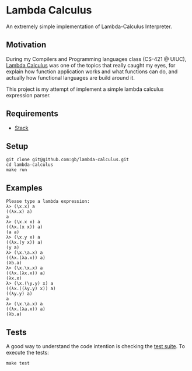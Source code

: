 # Lambda Calculus
An extremely simple implementation of Lambda-Calculus Interpreter.


## Motivation 
During my Compilers and Programming languages class (CS-421 @ UIUC), [Lambda Calculus](https://en.wikipedia.org/wiki/Lambda_calculus) was one of the topics that really caught my eyes,
for explain how function application works and what functions can do, and actually how functional languages are build
around it.

This project is my attempt of implement a simple lambda calculus expression parser.

## Requirements

- [Stack](https://docs.haskellstack.org/en/stable/install_and_upgrade) 

## Setup

```
git clone git@github.com:gb/lambda-calculus.git
cd lambda-calculus
make run
```

## Examples
```
Please type a lambda expression:
λ> (\x.x) a
((λx.x) a)
a
λ> (\x.x x) a
((λx.(x x)) a)
(a a)
λ> (\x.y x) a
((λx.(y x)) a)
(y a)
λ> (\x.\a.x) a
((λx.(λa.x)) a)
(λb.a)
λ> (\x.\x.x) a
((λx.(λx.x)) a)
(λx.x)
λ> (\x.(\y.y) x) a
((λx.((λy.y) x)) a)
((λy.y) a)
a
λ> (\x.\a.x) a
((λx.(λa.x)) a)
(λb.a)
```

## Tests

A good way to understand the code intention is checking the [test suite](test/Test.hs). To execute the tests:
```
make test
```